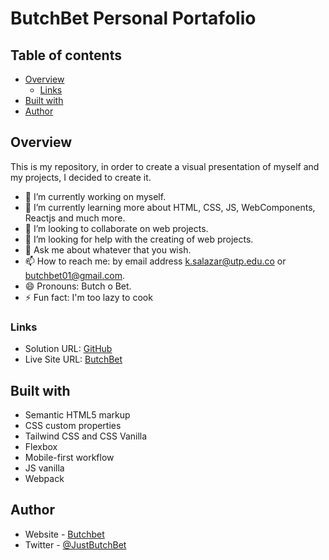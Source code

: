 # ButchBet Personal Portafolio

## Table of contents

- [Overview](#overview)
  - [Links](#links)
- [Built with](#built-with)
- [Author](#author)


## Overview
This is my repository, in order to create a visual presentation of myself and my projects, I decided to create it.

- 🔭 I’m currently working on myself.
- 🌱 I’m currently learning more about HTML, CSS, JS, WebComponents, Reactjs and much more.
- 👯 I’m looking to collaborate on web projects.
- 🤔 I’m looking for help with the creating of web projects.
- 💬 Ask me about whatever that you wish.
- 📫 How to reach me: by email address k.salazar@utp.edu.co or butchbet01@gmail.com.
- 😄 Pronouns: Butch o Bet.
- ⚡ Fun fact: I'm too lazy to cook



### Links
- Solution URL: [GitHub](https://github.com/ButchBet/ButchBet)
- Live Site URL: [ButchBet]()

## Built with
- Semantic HTML5 markup
- CSS custom properties
- Tailwind CSS and CSS Vanilla
- Flexbox
- Mobile-first workflow
- JS vanilla
- Webpack

## Author
- Website - [Butchbet](none)
- Twitter - [@JustButchBet](https://twitter.com/JustButchBet)